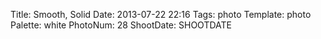 Title: Smooth, Solid
Date: 2013-07-22 22:16
Tags: photo
Template: photo
Palette: white
PhotoNum: 28
ShootDate: SHOOTDATE
